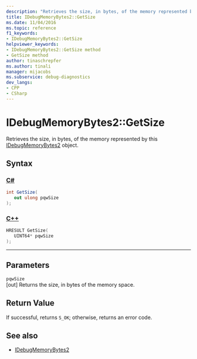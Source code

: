 ```yaml
---
description: "Retrieves the size, in bytes, of the memory represented by this IDebugMemoryBytes2 object."
title: IDebugMemoryBytes2::GetSize
ms.date: 11/04/2016
ms.topic: reference
f1_keywords:
- IDebugMemoryBytes2::GetSize
helpviewer_keywords:
- IDebugMemoryBytes2::GetSize method
- GetSize method
author: tinaschrepfer
ms.author: tinali
manager: mijacobs
ms.subservice: debug-diagnostics
dev_langs:
- CPP
- CSharp
---
```

# IDebugMemoryBytes2::GetSize

Retrieves the size, in bytes, of the memory represented by this [IDebugMemoryBytes2](../../../extensibility/debugger/reference/idebugmemorybytes2.md) object.

## Syntax

### [C#](#tab/csharp)
```csharp
int GetSize(
   out ulong pqwSize
);
```
### [C++](#tab/cpp)
```cpp
HRESULT GetSize( 
   UINT64* pqwSize
);
```
---

## Parameters
`pqwSize`\
[out] Returns the size, in bytes of the memory space.

## Return Value
 If successful, returns `S_OK`; otherwise, returns an error code.

## See also
- [IDebugMemoryBytes2](../../../extensibility/debugger/reference/idebugmemorybytes2.md)

